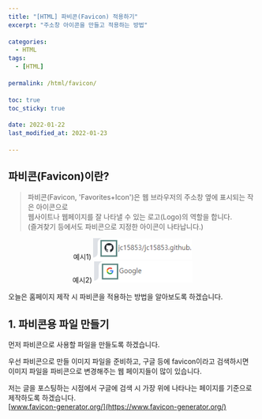 ```yaml
---
title: "[HTML] 파비콘(Favicon) 적용하기"
excerpt: "주소창 아이콘을 만들고 적용하는 방법"

categories:
  - HTML
tags:
  - [HTML]

permalink: /html/favicon/

toc: true
toc_sticky: true
 
date: 2022-01-22
last_modified_at: 2022-01-23

---
```

## 파비콘(Favicon)이란?
>파비콘(Favicon, 'Favorites+Icon')은 웹 브라우저의 주소창 옆에 표시되는 작은 아이콘으로<br>
>웹사이트나 웹페이지를 잘 나타낼 수 있는 로고(Logo)의 역할을 합니다.<br>
>(즐겨찾기 등에서도 파비콘으로 지정한 아이콘이 나타납니다.)<br>
<p align="center">
  예시1) <img src="/assets/images/posts_img/html_favicon/favicon_01.png" width="200"><br>
  예시2) <img src="/assets/images/posts_img/html_favicon/favicon_02.png" width="200">
</p>
오늘은 홈페이지 제작 시 파비콘을 적용하는 방법을 알아보도록 하겠습니다.<br>

## 1. 파비콘용 파일 만들기
먼저 파비콘으로 사용할 파일을 만들도록 하겠습니다.<br>

우선 파비콘으로 만들 이미지 파일을 준비하고, 구글 등에 favicon이라고 검색하시면 이미지 파일을 파비콘으로 변경해주는 웹 페이지들이 많이 있습니다.<br>

저는 글을 포스팅하는 시점에서 구글에 검색 시 가장 위에 나타나는 페이지를 기준으로 제작하도록 하겠습니다.<br>
[www.favicon-generator.org/](https://www.favicon-generator.org/)<br>